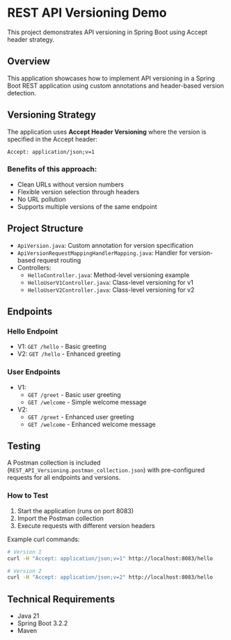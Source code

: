 # REST API Versioning Demo

This project demonstrates API versioning in Spring Boot using Accept header strategy.

## Overview

This application showcases how to implement API versioning in a Spring Boot REST application using custom annotations and header-based version detection.

## Versioning Strategy

The application uses **Accept Header Versioning** where the version is specified in the Accept header:
```
Accept: application/json;v=1
```

### Benefits of this approach:
- Clean URLs without version numbers
- Flexible version selection through headers
- No URL pollution
- Supports multiple versions of the same endpoint

## Project Structure

- `ApiVersion.java`: Custom annotation for version specification
- `ApiVersionRequestMappingHandlerMapping.java`: Handler for version-based request routing
- Controllers:
  - `HelloController.java`: Method-level versioning example
  - `HelloUserV1Controller.java`: Class-level versioning for v1
  - `HelloUserV2Controller.java`: Class-level versioning for v2

## Endpoints

### Hello Endpoint
- V1: `GET /hello` - Basic greeting
- V2: `GET /hello` - Enhanced greeting

### User Endpoints
- V1:
  - `GET /greet` - Basic user greeting
  - `GET /welcome` - Simple welcome message
- V2:
  - `GET /greet` - Enhanced user greeting
  - `GET /welcome` - Enhanced welcome message

## Testing

A Postman collection is included (`REST_API_Versioning.postman_collection.json`) with pre-configured requests for all endpoints and versions.

### How to Test
1. Start the application (runs on port 8083)
2. Import the Postman collection
3. Execute requests with different version headers

Example curl commands:
```bash
# Version 1
curl -H "Accept: application/json;v=1" http://localhost:8083/hello

# Version 2
curl -H "Accept: application/json;v=2" http://localhost:8083/hello
```

## Technical Requirements
- Java 21
- Spring Boot 3.2.2
- Maven
